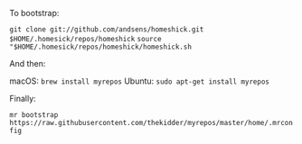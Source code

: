 To bootstrap:

`git clone git://github.com/andsens/homeshick.git $HOME/.homesick/repos/homeshick`
`source "$HOME/.homesick/repos/homeshick/homeshick.sh`

And then:

macOS: `brew install myrepos`
Ubuntu: `sudo apt-get install myrepos`

Finally:

`mr bootstrap https://raw.githubusercontent.com/thekidder/myrepos/master/home/.mrconfig`
